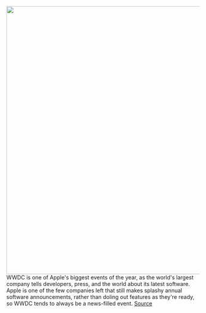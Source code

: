 <img src='https://cdn.vox-cdn.com/thumbor/24QWfp7DD394AZS5Wl8E7VDEp7A=/0x0:1384x778/1200x675/filters:focal(582x279:802x499)/cdn.vox-cdn.com/uploads/chorus_image/image/70948054/apple_wwdc_2022.0.jpg' width='700px' /><br/>
WWDC is one of Apple's biggest events of the year, as the world's largest company tells developers, press, and the world about its latest software. Apple is one of the few companies left that still makes splashy annual software announcements, rather than doling out features as they're ready, so WWDC tends to always be a news-filled event.
<a href='https://www.theverge.com/23155997/wwdc-2022-keynote-live-blog-announcements-ios-ipad'> Source <a/>